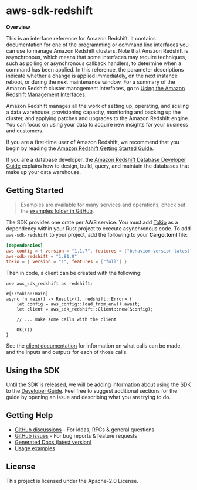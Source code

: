 # aws-sdk-redshift

__Overview__

This is an interface reference for Amazon Redshift. It contains documentation for one of the programming or command line interfaces you can use to manage Amazon Redshift clusters. Note that Amazon Redshift is asynchronous, which means that some interfaces may require techniques, such as polling or asynchronous callback handlers, to determine when a command has been applied. In this reference, the parameter descriptions indicate whether a change is applied immediately, on the next instance reboot, or during the next maintenance window. For a summary of the Amazon Redshift cluster management interfaces, go to [Using the Amazon Redshift Management Interfaces](https://docs.aws.amazon.com/redshift/latest/mgmt/using-aws-sdk.html).

Amazon Redshift manages all the work of setting up, operating, and scaling a data warehouse: provisioning capacity, monitoring and backing up the cluster, and applying patches and upgrades to the Amazon Redshift engine. You can focus on using your data to acquire new insights for your business and customers.

If you are a first-time user of Amazon Redshift, we recommend that you begin by reading the [Amazon Redshift Getting Started Guide](https://docs.aws.amazon.com/redshift/latest/gsg/getting-started.html).

If you are a database developer, the [Amazon Redshift Database Developer Guide](https://docs.aws.amazon.com/redshift/latest/dg/welcome.html) explains how to design, build, query, and maintain the databases that make up your data warehouse.

## Getting Started

> Examples are available for many services and operations, check out the
> [examples folder in GitHub](https://github.com/awslabs/aws-sdk-rust/tree/main/examples).

The SDK provides one crate per AWS service. You must add [Tokio](https://crates.io/crates/tokio)
as a dependency within your Rust project to execute asynchronous code. To add `aws-sdk-redshift` to
your project, add the following to your **Cargo.toml** file:

```toml
[dependencies]
aws-config = { version = "1.1.7", features = ["behavior-version-latest"] }
aws-sdk-redshift = "1.81.0"
tokio = { version = "1", features = ["full"] }
```

Then in code, a client can be created with the following:

```rust,no_run
use aws_sdk_redshift as redshift;

#[::tokio::main]
async fn main() -> Result<(), redshift::Error> {
    let config = aws_config::load_from_env().await;
    let client = aws_sdk_redshift::Client::new(&config);

    // ... make some calls with the client

    Ok(())
}
```

See the [client documentation](https://docs.rs/aws-sdk-redshift/latest/aws_sdk_redshift/client/struct.Client.html)
for information on what calls can be made, and the inputs and outputs for each of those calls.

## Using the SDK

Until the SDK is released, we will be adding information about using the SDK to the
[Developer Guide](https://docs.aws.amazon.com/sdk-for-rust/latest/dg/welcome.html). Feel free to suggest
additional sections for the guide by opening an issue and describing what you are trying to do.

## Getting Help

* [GitHub discussions](https://github.com/awslabs/aws-sdk-rust/discussions) - For ideas, RFCs & general questions
* [GitHub issues](https://github.com/awslabs/aws-sdk-rust/issues/new/choose) - For bug reports & feature requests
* [Generated Docs (latest version)](https://awslabs.github.io/aws-sdk-rust/)
* [Usage examples](https://github.com/awslabs/aws-sdk-rust/tree/main/examples)

## License

This project is licensed under the Apache-2.0 License.

